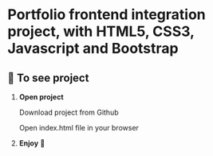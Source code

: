 # Portfolio frontend integration project, with HTML5, CSS3, Javascript and Bootstrap

## 🚀 To see project

1.  **Open project**

    Download project from Github

    Open index.html file in your browser

1.  **Enjoy** 🚀

